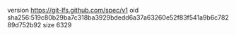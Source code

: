 version https://git-lfs.github.com/spec/v1
oid sha256:519c80b29ba7c318ba3929bdedd6a37a63260e52f83f541a9b6c78289d752b92
size 6329
